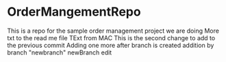 # OrderMangementRepo
This is a repo for the sample order management project we are doing
More txt to the read me file
TExt from MAC
This is the second change
to add to the previous commit
Adding one more after branch is created
addition by branch "newbranch"
newBranch edit
